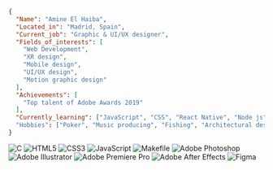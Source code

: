 ```json
{
  "Name": "Amine El Haiba",
  "Located_in": "Madrid, Spain",
  "Current_job": "Graphic & UI/UX designer",
  "Fields_of_interests": [
    "Web Development",
    "XR design",
    "Mobile design",
    "UI/UX design",
    "Motion graphic design"
  ],
  "Achievements": [
    "Top talent of Adobe Awards 2019"
  ],
  "Currently_learning": ["JavaScript", "CSS", "React Native", "Node js"]
  "Hobbies": ["Poker", "Music producing", "Fishing", "Architectural design", "Learning new things"]
}
```
![C](https://img.shields.io/badge/-C-000000?style=flat&logo=c&logoColor=white)
![HTML5](https://img.shields.io/badge/-HTML5-000000?style=flat&logo=html5&logoColor=white)
![CSS3](https://img.shields.io/badge/-CSS3-000000?style=flat&logo=css3&logoColor=white)
![JavaScript](https://img.shields.io/badge/-JavaScript-000000?style=flat&logo=javascript&logoColor=white)
![Makefile](https://img.shields.io/badge/-Makefile-000000?style=flat&logo=makefile&logoColor=white)
![Adobe Photoshop](https://img.shields.io/badge/-Adobe%20Photoshop-000000?style=flat&logo=adobe-photoshop&logoColor=white)
![Adobe Illustrator](https://img.shields.io/badge/-Adobe%20Illustrator-000000?style=flat&logo=adobe-illustrator&logoColor=white)
![Adobe Premiere Pro](https://img.shields.io/badge/-Adobe%20Premiere%20Pro-000000?style=flat&logo=adobe-premiere-pro&logoColor=white)
![Adobe After Effects](https://img.shields.io/badge/-Adobe%20After%20Effects-000000?style=flat&logo=adobe-after-effects&logoColor=white)
![Figma](https://img.shields.io/badge/-Figma-000000?style=flat&logo=figma&logoColor=white)
